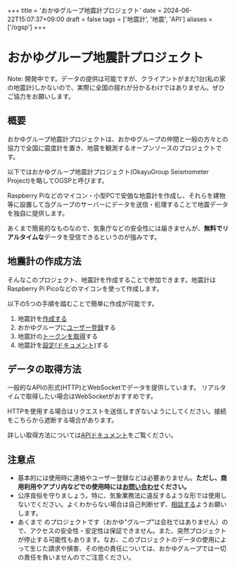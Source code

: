 +++
title = 'おかゆグループ地震計プロジェクト'
date = 2024-06-22T15:07:37+09:00
draft = false
tags = ['地震計', '地震', 'API']
aliases = ['/ogsp']
+++

# おかゆグループ地震計プロジェクト

Note: 開発中です。データの提供は可能ですが、クライアントがまだ1台(私の家の地震計)しかないので、実際に全国の揺れが分かるわけではありません。ぜひご協力をお願いします。

## 概要
おかゆグループ地震計プロジェクトは、おかゆグループの仲間と一般の方々との協力で全国に震度計を置き、地震を観測するオープンソースのプロジェクトです。

以下ではおかゆグループ地震計プロジェクト(OkayuGroup Seismometer Project)を略してOGSPと呼びます。

Raspberry Piなどのマイコン・小型PCで安価な地震計を作成し、それらを建物等に設置して当グループのサーバーにデータを送信・処理することで地震データを独自に提供します。

あくまで簡易的なものなので、気象庁などの安全性には届きませんが、**無料でリアルタイムな**データを受信できるというのが強みです。

## 地震計の作成方法
そんなこのプロジェクト、地震計を作成することで参加できます。地震計はRaspberry Pi Picoなどのマイコンを使って作成します。

以下の5つの手順を踏むことで簡単に作成が可能です。
 1. 地震計を[作成する](/docs/seismometer/client/create)
 2. おかゆグループに[ユーザー登録](/user/new)する
 3. 地震計の[トークンを取得](/docs/seismometer/token/get)する
 4. 地震計を[設定(ドキュメント)](/docs/seismometer/token/add)する

## データの取得方法
一般的なAPIの形式(HTTP)とWebSocketでデータを提供しています。
リアルタイムで取得したい場合はWebSocketがおすすめです。

HTTPを使用する場合はリクエストを送信しすぎないようにしてください。接続をこちらから遮断する場合があります。

詳しい取得方法については[APIドキュメント](/docs/seismometer/api)をご覧ください。


## 注意点
 - 基本的には使用時に連絡やユーザー登録などは必要ありません。**ただし、商用利用やアプリ内などでの使用時には[お問い合わせ](https://okayugroup.com/%e3%81%8a%e5%95%8f%e3%81%84%e5%90%88%e3%82%8f%e3%81%9b/)ください。**
 - 公序良俗を守りましょう。特に、気象業務法に違反するような形では使用しないでください。よくわからない場合は自己判断せず、[相談する](https://okayugroup.com/%e3%81%8a%e5%95%8f%e3%81%84%e5%90%88%e3%82%8f%e3%81%9b/)ようお願いします。
 - あくまで のプロジェクトです（おかゆ"グループ"は会社ではありません）ので、アクセスの安全性・安定性は保証できません。また、突然プロジェクトが停止する可能性もあります。なお、このプロジェクトのデータの使用によって生じた請求や損害、その他の責任については、おかゆグループでは一切の責任を負いませんのでご注意ください。
